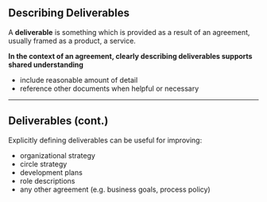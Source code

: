 ## Describing Deliverables

A **deliverable** is something which is provided as a result of an agreement, usually framed as a product, a service.

**In the context of an agreement, clearly describing deliverables supports shared understanding**

* include reasonable amount of detail
* reference other documents when helpful or necessary

---

## Deliverables (cont.)

Explicitly defining deliverables can be useful for improving: 

* organizational strategy
* circle strategy
* development plans
* role descriptions
* any other agreement (e.g. business goals, process policy)
